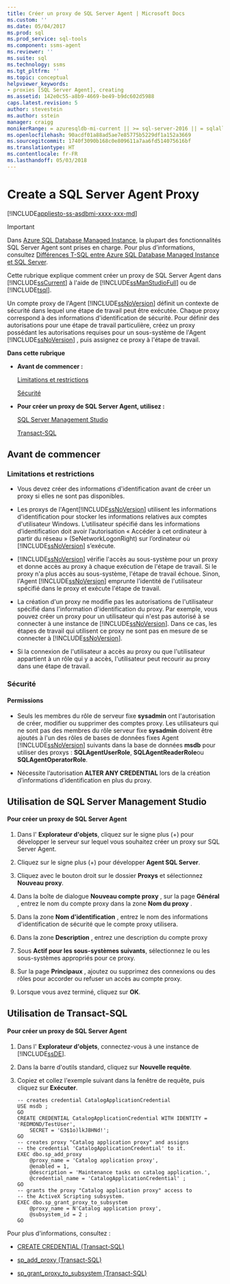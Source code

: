 ```yaml
---
title: Créer un proxy de SQL Server Agent | Microsoft Docs
ms.custom: ''
ms.date: 05/04/2017
ms.prod: sql
ms.prod_service: sql-tools
ms.component: ssms-agent
ms.reviewer: ''
ms.suite: sql
ms.technology: ssms
ms.tgt_pltfrm: ''
ms.topic: conceptual
helpviewer_keywords:
- proxies [SQL Server Agent], creating
ms.assetid: 142e0c55-a8b9-4669-be49-b9dc602d5988
caps.latest.revision: 5
author: stevestein
ms.author: sstein
manager: craigg
monikerRange: = azuresqldb-mi-current || >= sql-server-2016 || = sqlallproducts-allversions
ms.openlocfilehash: 90acdf01a88ad5ae7e85775b5229df1a152a3669
ms.sourcegitcommit: 1740f3090b168c0e809611a7aa6fd514075616bf
ms.translationtype: HT
ms.contentlocale: fr-FR
ms.lasthandoff: 05/03/2018
---
```

# <a name="create-a-sql-server-agent-proxy"></a>Create a SQL Server Agent Proxy
[!INCLUDE[appliesto-ss-asdbmi-xxxx-xxx-md](../../includes/appliesto-ss-asdbmi-xxxx-xxx-md.md)]

> [!IMPORTANT]  
> Dans [Azure SQL Database Managed Instance](https://docs.microsoft.com/azure/sql-database/sql-database-managed-instance), la plupart des fonctionnalités SQL Server Agent sont prises en charge. Pour plus d’informations, consultez [Différences T-SQL entre Azure SQL Database Managed Instance et SQL Server](https://docs.microsoft.com/azure/sql-database/sql-database-managed-instance-transact-sql-information#sql-server-agent).

Cette rubrique explique comment créer un proxy de SQL Server Agent dans [!INCLUDE[ssCurrent](../../includes/sscurrent_md.md)] à l'aide de [!INCLUDE[ssManStudioFull](../../includes/ssmanstudiofull_md.md)] ou de [!INCLUDE[tsql](../../includes/tsql_md.md)].  
  
Un compte proxy de l'Agent [!INCLUDE[ssNoVersion](../../includes/ssnoversion_md.md)] définit un contexte de sécurité dans lequel une étape de travail peut être exécutée. Chaque proxy correspond à des informations d'identification de sécurité. Pour définir des autorisations pour une étape de travail particulière, créez un proxy possédant les autorisations requises pour un sous-système de l'Agent [!INCLUDE[ssNoVersion](../../includes/ssnoversion_md.md)] , puis assignez ce proxy à l'étape de travail.  
  
**Dans cette rubrique**  
  
-   **Avant de commencer :**  
  
    [Limitations et restrictions](#Restrictions)  
  
    [Sécurité](#Security)  
  
-   **Pour créer un proxy de SQL Server Agent, utilisez :**  
  
    [SQL Server Management Studio](#SSMSProcedure)  
  
    [Transact-SQL](#TsqlProcedure)  
  
## <a name="BeforeYouBegin"></a>Avant de commencer  
  
### <a name="Restrictions"></a>Limitations et restrictions  
  
-   Vous devez créer des informations d'identification avant de créer un proxy si elles ne sont pas disponibles.  
  
-   Les proxys de l'Agent[!INCLUDE[ssNoVersion](../../includes/ssnoversion_md.md)] utilisent les informations d'identification pour stocker les informations relatives aux comptes d'utilisateur Windows. L’utilisateur spécifié dans les informations d’identification doit avoir l’autorisation « Accéder à cet ordinateur à partir du réseau » (SeNetworkLogonRight) sur l’ordinateur où [!INCLUDE[ssNoVersion](../../includes/ssnoversion_md.md)] s’exécute.  
  
-   [!INCLUDE[ssNoVersion](../../includes/ssnoversion_md.md)] vérifie l'accès au sous-système pour un proxy et donne accès au proxy à chaque exécution de l'étape de travail. Si le proxy n'a plus accès au sous-système, l'étape de travail échoue. Sinon, l'Agent [!INCLUDE[ssNoVersion](../../includes/ssnoversion_md.md)] emprunte l'identité de l'utilisateur spécifié dans le proxy et exécute l'étape de travail.  
  
-   La création d'un proxy ne modifie pas les autorisations de l'utilisateur spécifié dans l'information d'identification du proxy. Par exemple, vous pouvez créer un proxy pour un utilisateur qui n'est pas autorisé à se connecter à une instance de [!INCLUDE[ssNoVersion](../../includes/ssnoversion_md.md)]. Dans ce cas, les étapes de travail qui utilisent ce proxy ne sont pas en mesure de se connecter à [!INCLUDE[ssNoVersion](../../includes/ssnoversion_md.md)].  
  
-   Si la connexion de l'utilisateur a accès au proxy ou que l'utilisateur appartient à un rôle qui y a accès, l'utilisateur peut recourir au proxy dans une étape de travail.  
  
### <a name="Security"></a>Sécurité  
  
#### <a name="Permissions"></a>Permissions  
  
-   Seuls les membres du rôle de serveur fixe **sysadmin** ont l'autorisation de créer, modifier ou supprimer des comptes proxy. Les utilisateurs qui ne sont pas des membres du rôle serveur fixe **sysadmin** doivent être ajoutés à l'un des rôles de bases de données fixes Agent [!INCLUDE[ssNoVersion](../../includes/ssnoversion_md.md)] suivants dans la base de données **msdb** pour utiliser des proxys : **SQLAgentUserRole**, **SQLAgentReaderRole**ou **SQLAgentOperatorRole**.  
  
-   Nécessite l’autorisation **ALTER ANY CREDENTIAL** lors de la création d’informations d’identification en plus du proxy.  
  
## <a name="SSMSProcedure"></a>Utilisation de SQL Server Management Studio  
  
#### <a name="to-create-a-sql-server-agent-proxy"></a>Pour créer un proxy de SQL Server Agent  
  
1.  Dans l' **Explorateur d'objets**, cliquez sur le signe plus (+) pour développer le serveur sur lequel vous souhaitez créer un proxy sur SQL Server Agent.  
  
2.  Cliquez sur le signe plus (+) pour développer **Agent SQL Server**.  
  
3.  Cliquez avec le bouton droit sur le dossier **Proxys** et sélectionnez **Nouveau proxy**.  
  
4.  Dans la boîte de dialogue **Nouveau compte proxy** , sur la page **Général** , entrez le nom du compte proxy dans la zone **Nom du proxy** .  
  
5.  Dans la zone **Nom d'identification** , entrez le nom des informations d'identification de sécurité que le compte proxy utilisera.  
  
6.  Dans la zone **Description** , entrez une description du compte proxy  
  
7.  Sous **Actif pour les sous-systèmes suivants**, sélectionnez le ou les sous-systèmes appropriés pour ce proxy.  
  
8.  Sur la page **Principaux** , ajoutez ou supprimez des connexions ou des rôles pour accorder ou refuser un accès au compte proxy.  
  
9. Lorsque vous avez terminé, cliquez sur **OK**.  
  
## <a name="TsqlProcedure"></a>Utilisation de Transact-SQL  
  
#### <a name="to-create-a-sql-server-agent-proxy"></a>Pour créer un proxy de SQL Server Agent  
  
1.  Dans l' **Explorateur d'objets**, connectez-vous à une instance de [!INCLUDE[ssDE](../../includes/ssde_md.md)].  
  
2.  Dans la barre d'outils standard, cliquez sur **Nouvelle requête**.  
  
3.  Copiez et collez l'exemple suivant dans la fenêtre de requête, puis cliquez sur **Exécuter**.  
  
    ```  
    -- creates credential CatalogApplicationCredential  
    USE msdb ;  
    GO  
    CREATE CREDENTIAL CatalogApplicationCredential WITH IDENTITY = 'REDMOND/TestUser',   
        SECRET = 'G3$1o)lkJ8HNd!';  
    GO  
    -- creates proxy "Catalog application proxy" and assigns
    -- the credential 'CatalogApplicationCredential' to it.  
    EXEC dbo.sp_add_proxy  
        @proxy_name = 'Catalog application proxy',  
        @enabled = 1,  
        @description = 'Maintenance tasks on catalog application.',  
        @credential_name = 'CatalogApplicationCredential' ;  
    GO  
    -- grants the proxy "Catalog application proxy" access to 
    -- the ActiveX Scripting subsystem.  
    EXEC dbo.sp_grant_proxy_to_subsystem  
        @proxy_name = N'Catalog application proxy',  
        @subsystem_id = 2 ;  
    GO  
    ```  
  
Pour plus d'informations, consultez :  
  
-   [CREATE CREDENTIAL (Transact-SQL)](http://msdn.microsoft.com/en-us/d5e9ae69-41d9-4e46-b13d-404b88a32d9d)  
  
-   [sp_add_proxy (Transact-SQL)](http://msdn.microsoft.com/en-us/cb59df37-f103-439b-bec1-2871fb669a8b)  
  
-   [sp_grant_proxy_to_subsystem (Transact-SQL)](http://msdn.microsoft.com/en-us/866aaa27-a1e0-453a-9b1b-af39431ad9c2)  
  
